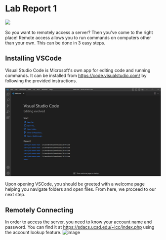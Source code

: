 # Lab Report 1
![](https://github.com/atran032/cse15l-lab-reports/blob/main/server.gif)

So you want to remotely access a server? Then you've come to the right place! Remote access allows you to run commands on computers other than your own. This can be done in 3 easy steps.
## Installing VSCode
Visual Studio Code is Microsoft's own app for editing code and running commands. It can be installed from https://code.visualstudio.com/ by following the provided instructions.

![Image](https://github.com/atran032/cse15l-lab-reports/blob/main/lab1.1.png)

Upon opening VSCode, you should be greeted with a welcome page helping you navigate folders and open files. From here, we proceed to our next step.
## Remotely Connecting
In order to access the server, you need to know your account name and password. You can find it at https://sdacs.ucsd.edu/~icc/index.php using the account lookup feature. 
<img width="947" alt="image" src="https://user-images.githubusercontent.com/130080125/230801311-d7e8e9d6-7342-46c0-92f9-b1be73a02b9b.png">
